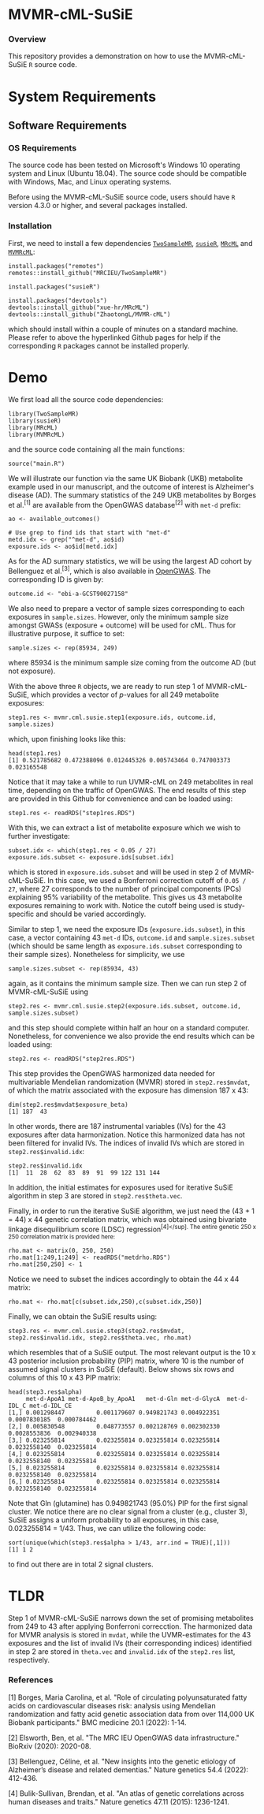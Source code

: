 # MVMR-cML-SuSiE

### Overview
This repository provides a demonstration on how to use the MVMR-cML-SuSiE `R` source code.

# System Requirements

## Software Requirements

### OS Requirements

The source code has been tested on Microsoft's Windows 10 operating system and Linux (Ubuntu 18.04). The source code should be compatible with Windows, Mac, and Linux operating systems.

Before using the MVMR-cML-SuSiE source code, users should have `R` version 4.3.0 or higher, and several packages installed.

### Installation  

First, we need to install a few dependencies [`TwoSampleMR`](https://mrcieu.github.io/TwoSampleMR/), [`susieR`](https://github.com/stephenslab/susieR), [`MRcML`](https://github.com/xue-hr/MRcML) and [`MVMRcML`](https://github.com/ZhaotongL/MVMR-cML):  

    install.packages("remotes")
    remotes::install_github("MRCIEU/TwoSampleMR")

    install.packages("susieR")

    install.packages("devtools")
    devtools::install_github("xue-hr/MRcML")
    devtools::install_github("ZhaotongL/MVMR-cML")
    
which should install within a couple of minutes on a standard machine. Please refer to above the hyperlinked Github pages for help if the corresponding `R` packages cannot be installed properly.

# Demo

We first load all the source code dependencies:

```
library(TwoSampleMR)
library(susieR)
library(MRcML)
library(MVMRcML)
```

and the source code containing all the main functions:

```
source("main.R")
```

We will illustrate our function via the same UK Biobank (UKB) metabolite example used in our manuscript, and the outcome of interest is Alzheimer's disease (AD). The summary statistics of the 249 UKB metabolites by Borges et al.<sup>[1]</sup> are available from the OpenGWAS database<sup>[2]</sup> with `met-d` prefix:

```
ao <- available_outcomes()

# Use grep to find ids that start with "met-d"
metd.idx <- grep("^met-d", ao$id)
exposure.ids <- ao$id[metd.idx]
```

As for the AD summary statistics, we will be using the largest AD cohort by Bellenguez et al.<sup>[3]</sup>, which is also available in [OpenGWAS](https://gwas.mrcieu.ac.uk/datasets/ebi-a-GCST90027158/). The corresponding ID is given by:
```
outcome.id <- "ebi-a-GCST90027158"
```

We also need to prepare a vector of sample sizes corresponding to each exposures in `sample.sizes`. However, only the minimum sample size amongst GWASs (exposure + outcome) will be used for cML. Thus for illustrative purpose, it suffice to set:

```
sample.sizes <- rep(85934, 249)
```

where 85934 is the minimum sample size coming from the outcome AD (but not exposure).

With the above three `R` objects, we are ready to run step 1 of MVMR-cML-SuSiE, which provides a vector of *p*-values for all 249 metabolite exposures:

```
step1.res <- mvmr.cml.susie.step1(exposure.ids, outcome.id, sample.sizes)
```

which, upon finishing looks like this:
```
head(step1.res)
[1] 0.521785682 0.472388096 0.012445326 0.005743464 0.747003373 0.023165548
```

Notice that it may take a while to run UVMR-cML on 249 metabolites in real time, depending on the traffic of OpenGWAS. The end results of this step are provided in this Github for convenience and can be loaded using:
```
step1.res <- readRDS("step1res.RDS")
```

With this, we can extract a list of metabolite exposure which we wish to further investigate:
```
subset.idx <- which(step1.res < 0.05 / 27)
exposure.ids.subset <- exposure.ids[subset.idx]
```
which is stored in `exposure.ids.subset` and will be used in step 2 of MVMR-cML-SuSiE. In this case, we used a Bonferroni correction cutoff of `0.05 / 27`, where 27 corresponds to the number of principal components (PCs) explaining 95% variability of the metabolite. This gives us 43 metabolite exposures remaining to work with. Notice the cutoff being used is study-specific and should be varied accordingly.

Similar to step 1, we need the exposure IDs (`exposure.ids.subset`), in this case, a vector containing 43 `met-d` IDs, `outcome.id` and `sample.sizes.subset` (which should be same length as `exposure.ids.subset` corresponding to their sample sizes). Nonetheless for simplicity, we use

```
sample.sizes.subset <- rep(85934, 43)
```
again, as it contains the minimum sample size. Then we can run step 2 of MVMR-cML-SuSiE using

```
step2.res <- mvmr.cml.susie.step2(exposure.ids.subset, outcome.id, sample.sizes.subset)
```

and this step should complete within half an hour on a standard computer. Nonetheless, for convenience we also provide the end results which can be loaded using:
```
step2.res <- readRDS("step2res.RDS")
```

This step provides the OpenGWAS harmonized data needed for multivariable Mendelian randomization (MVMR) stored in `step2.res$mvdat`, of which the matrix associated with the exposure has dimension 187 x 43:
```
dim(step2.res$mvdat$exposure_beta)
[1] 187  43
```
In other words, there are 187 instrumental variables (IVs) for the 43 exposures after data harmonization. Notice this harmonized data has not been filtered for invalid IVs. The indices of invalid IVs which are stored in `step2.res$invalid.idx`:
```
step2.res$invalid.idx
[1]  11  28  62  83  89  91  99 122 131 144
```

In addition, the initial estimates for exposures used for iterative SuSiE algorithm in step 3 are stored in `step2.res$theta.vec`.

Finally, in order to run the iterative SuSiE algorithm, we just need the (43 + 1 = 44) x 44 genetic correlation matrix, which was obtained using bivariate linkage disequilibrium score (LDSC) regression<sup>[4]</sup]. The entire genetic 250 x 250 correlation matrix is provided here:
```
rho.mat <- matrix(0, 250, 250)
rho.mat[1:249,1:249] <- readRDS("metdrho.RDS")
rho.mat[250,250] <- 1
```
Notice we need to subset the indices accordingly to obtain the 44 x 44 matrix:
```
rho.mat <- rho.mat[c(subset.idx,250),c(subset.idx,250)]
```
Finally, we can obtain the SuSiE results using:
```
step3.res <- mvmr.cml.susie.step3(step2.res$mvdat, step2.res$invalid.idx, step2.res$theta.vec, rho.mat)
```
which resembles that of a SuSiE output. The most relevant output is the 10 x 43 posterior inclusion probability (PIP) matrix, where 10 is the number of assumed signal clusters in SuSiE (default). Below shows six rows and columns of this 10 x 43 PIP matrix:
```
head(step3.res$alpha)
     met-d-ApoA1 met-d-ApoB_by_ApoA1   met-d-Gln met-d-GlycA  met-d-IDL_C met-d-IDL_CE
[1,] 0.001298447         0.001179607 0.949821743 0.004922351 0.0007830185  0.000784462
[2,] 0.005830548         0.048773557 0.002128769 0.002302330 0.0028553836  0.002940338
[3,] 0.023255814         0.023255814 0.023255814 0.023255814 0.0232558140  0.023255814
[4,] 0.023255814         0.023255814 0.023255814 0.023255814 0.0232558140  0.023255814
[5,] 0.023255814         0.023255814 0.023255814 0.023255814 0.0232558140  0.023255814
[6,] 0.023255814         0.023255814 0.023255814 0.023255814 0.0232558140  0.023255814
```
Note that Gln (glutamine) has 0.949821743 (95.0%) PIP for the first signal cluster. We notice there are no clear signal from a cluster (e.g., cluster 3), SuSiE assigns a uniform probability to all exposures, in this case, 0.023255814 = 1/43. Thus, we can utilize the following code:
```
sort(unique(which(step3.res$alpha > 1/43, arr.ind = TRUE)[,1]))
[1] 1 2
```
to find out there are in total 2 signal clusters.

# TLDR

Step 1 of MVMR-cML-SuSiE narrows down the set of promising metabolites from 249 to 43 after applying Bonferroni correcction. The harmonized data for MVMR analysis is stored in `mvdat`, while the UVMR-estimates for the 43 exposures and the list of invalid IVs (their corresponding indices) identified in step 2 are stored in `theta.vec` and `invalid.idx` of the `step2.res` list, respectively.

### References

[1] Borges, Maria Carolina, et al. "Role of circulating polyunsaturated fatty acids on cardiovascular diseases risk: analysis using Mendelian randomization and fatty acid genetic association data from over 114,000 UK Biobank participants." BMC medicine 20.1 (2022): 1-14.

[2] Elsworth, Ben, et al. "The MRC IEU OpenGWAS data infrastructure." BioRxiv (2020): 2020-08.

[3] Bellenguez, Céline, et al. "New insights into the genetic etiology of Alzheimer’s disease and related dementias." Nature genetics 54.4 (2022): 412-436.

[4] Bulik-Sullivan, Brendan, et al. "An atlas of genetic correlations across human diseases and traits." Nature genetics 47.11 (2015): 1236-1241.
